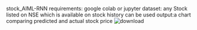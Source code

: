 stock_AIML-RNN
requirements: google colab or jupyter
dataset: any Stock listed on NSE which is available on stock history can be used
output:a chart comparing predicted and actual stock price
![download](https://user-images.githubusercontent.com/68144230/213907936-bc43d4ef-dde9-4655-bb9a-9e38017ef83c.png)

